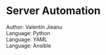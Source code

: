 # Server Automation
Author: Valentin Jieanu <br>
Language: Python <br>
Language: YAML <br>
Language: Ansible <br>

